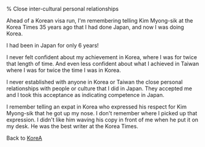 % Close inter-cultural personal relationships

Ahead of a Korean visa run, I'm remembering telling Kim Myong-sik at the Korea Times 35 years ago that I had done Japan, and now I was doing Korea.

I had been in Japan for only 6 years!

I never felt confident about my achievement in Korea, where I was for twice that length of time. And even less confident about what I achieved in Taiwan where I was for twice the time I was in Korea.

I never established with anyone in Korea or Taiwan the close personal relationships with people or culture that I did in Japan. They accepted me and I took this acceptance as indicating competence in Japan.

I remember telling an expat in Korea who expressed his respect for Kim Myong-sik that he got up my nose. I don't remember where I picked up that expression. I didn't like him waving his copy in front of me when he put it on my desk. He was the best writer at the Korea Times.

Back to [KoreA](KoreA.html)
